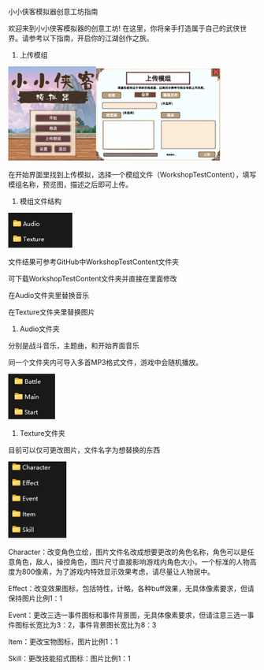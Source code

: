 ﻿小小侠客模拟器创意工坊指南

欢迎来到小小侠客模拟器的创意工坊! 在这里，你将亲手打造属于自己的武侠世界。请参考以下指南，开启你的江湖创作之旅。

1. 上传模组

![](001.png)![](002.png)

在开始界面里找到上传模拟，选择一个模组文件（WorkshopTestContent），填写模组名称，预览图，描述之后即可上传。

1. 模组文件结构

![](003.png)

文件结果可参考GitHub中WorkshopTestContent文件夹

可下载WorkshopTestContent文件夹并直接在里面修改

在Audio文件夹里替换音乐

在Texture文件夹里替换图片


1. Audio文件夹

分别是战斗音乐，主题曲，和开始界面音乐

同一个文件夹内可导入多首MP3格式文件，游戏中会随机播放。

![](004.png)

1. Texture文件夹

目前可以仅可更改图片，文件名字为想替换的东西

![](005.png)

Character：改变角色立绘，图片文件名改成想要更改的角色名称，角色可以是任意角色，敌人，操控角色，图片尺寸直接影响游戏内角色大小，一个标准的人物高度为800像素，为了游戏内特效显示效果考虑，请尽量让人物居中。

Effect：改变效果图标，包括特性，计略，各种buff效果，无具体像素要求，但请保持图片比例1：1

Event：更改三选一事件图标和事件背景图，无具体像素要求，但请注意三选一事件图标长宽比为3：2，事件背景图长宽比为8：3

Item：更改宝物图标，图片比例1：1

Skill：更改技能招式图标：图片比例1：1


